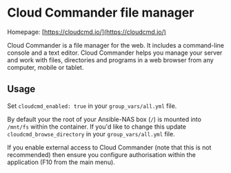 # Cloud Commander file manager

Homepage: [https://cloudcmd.io/](https://cloudcmd.io/)


Cloud Commander is a file manager for the web. It includes a command-line console and a text editor. Cloud Commander helps you manage your server and work with files, directories and programs in a web browser from any computer, mobile or tablet.


## Usage

Set `cloudcmd_enabled: true` in your `group_vars/all.yml` file.

By default your the root of your Ansible-NAS box (`/`) is mounted into `/mnt/fs` within the container. If you'd like to 
change this update `cloudcmd_browse_directory` in your `group_vars/all.yml` file.

If you enable external access to Cloud Commander (note that this is not recommended) then ensure you configure authorisation
within the application (F10 from the main menu).